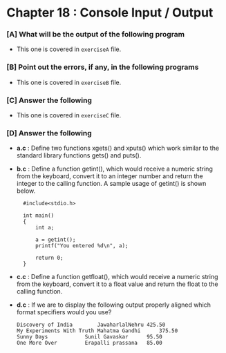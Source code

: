 # Chapter 18 : Console Input / Output

### [A] What will be the output of the following program
- This one is covered in `exerciseA` file.

### [B] Point out the errors, if any, in the following programs
- This one is covered in `exerciseB` file.  

### [C] Answer the following
- This one is covered in `exerciseC` file.  
  
### [D] Answer the following

- **a.c** : Define two functions xgets() and xputs() which work similar to the standard library functions gets() and puts().

- **b.c** : Define a function getint(), which would receive a numeric string from the keyboard, convert it to an integer number and 
return the integer to the calling function. A sample usage of getint() is shown below.
       
       	#include<stdio.h>
       	
       	int main()
       	{
       		int a;
       		
       		a = getint();
       		printf("You entered %d\n", a);
       		
       		return 0;
       	}
- **c.c** : Define a function getfloat(), which would receive a numeric string from the keyboard, convert it to a float value and 
return the float to the calling function.

- **d.c** : If we are to display the following output properly aligned which format specifiers would you use?
      
      Discovery of India		JawaharlalNehru	425.50
      My Experiments With Truth	Mahatma Gandhi		375.50
      Sunny Days			Sunil Gavaskar		95.50
      One More Over			Erapalli prassana	85.00

